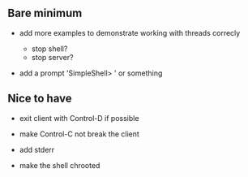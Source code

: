 Bare minimum
------------

- add more examples to demonstrate working with threads correcly
    - stop shell?
    - stop server?

- add a prompt 'SimpleShell> ' or something

Nice to have
------------

- exit client with Control-D if possible

- make Control-C not break the client

- add stderr

- make the shell chrooted